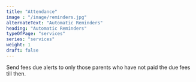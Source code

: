 ```yaml
---
title: "Attendance"
image : "/image/reminders.jpg"
alternateText: "Automatic Reminders"
heading: "Automatic Reminders"
typeOfPage: "services"
series: "services"
weight: 1
draft: false
---
```


<p>Send fees due alerts to only those parents who have not paid the due fees till then.</p>
